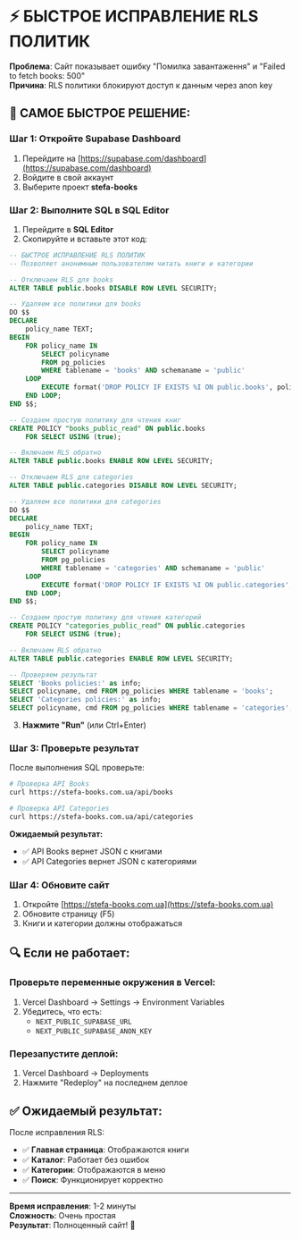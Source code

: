 # ⚡ БЫСТРОЕ ИСПРАВЛЕНИЕ RLS ПОЛИТИК

**Проблема**: Сайт показывает ошибку "Помилка завантаження" и "Failed to fetch books: 500"  
**Причина**: RLS политики блокируют доступ к данным через anon key

## 🚀 **САМОЕ БЫСТРОЕ РЕШЕНИЕ:**

### **Шаг 1: Откройте Supabase Dashboard**
1. Перейдите на [https://supabase.com/dashboard](https://supabase.com/dashboard)
2. Войдите в свой аккаунт
3. Выберите проект **stefa-books**

### **Шаг 2: Выполните SQL в SQL Editor**
1. Перейдите в **SQL Editor**
2. Скопируйте и вставьте этот код:

```sql
-- БЫСТРОЕ ИСПРАВЛЕНИЕ RLS ПОЛИТИК
-- Позволяет анонимным пользователям читать книги и категории

-- Отключаем RLS для books
ALTER TABLE public.books DISABLE ROW LEVEL SECURITY;

-- Удаляем все политики для books
DO $$
DECLARE
    policy_name TEXT;
BEGIN
    FOR policy_name IN 
        SELECT policyname 
        FROM pg_policies 
        WHERE tablename = 'books' AND schemaname = 'public'
    LOOP
        EXECUTE format('DROP POLICY IF EXISTS %I ON public.books', policy_name);
    END LOOP;
END $$;

-- Создаем простую политику для чтения книг
CREATE POLICY "books_public_read" ON public.books 
    FOR SELECT USING (true);

-- Включаем RLS обратно
ALTER TABLE public.books ENABLE ROW LEVEL SECURITY;

-- Отключаем RLS для categories
ALTER TABLE public.categories DISABLE ROW LEVEL SECURITY;

-- Удаляем все политики для categories
DO $$
DECLARE
    policy_name TEXT;
BEGIN
    FOR policy_name IN 
        SELECT policyname 
        FROM pg_policies 
        WHERE tablename = 'categories' AND schemaname = 'public'
    LOOP
        EXECUTE format('DROP POLICY IF EXISTS %I ON public.categories', policy_name);
    END LOOP;
END $$;

-- Создаем простую политику для чтения категорий
CREATE POLICY "categories_public_read" ON public.categories 
    FOR SELECT USING (true);

-- Включаем RLS обратно
ALTER TABLE public.categories ENABLE ROW LEVEL SECURITY;

-- Проверяем результат
SELECT 'Books policies:' as info;
SELECT policyname, cmd FROM pg_policies WHERE tablename = 'books';
SELECT 'Categories policies:' as info;
SELECT policyname, cmd FROM pg_policies WHERE tablename = 'categories';
```

3. **Нажмите "Run"** (или Ctrl+Enter)

### **Шаг 3: Проверьте результат**
После выполнения SQL проверьте:

```bash
# Проверка API Books
curl https://stefa-books.com.ua/api/books

# Проверка API Categories  
curl https://stefa-books.com.ua/api/categories
```

**Ожидаемый результат:**
- ✅ API Books вернет JSON с книгами
- ✅ API Categories вернет JSON с категориями

### **Шаг 4: Обновите сайт**
1. Откройте [https://stefa-books.com.ua](https://stefa-books.com.ua)
2. Обновите страницу (F5)
3. Книги и категории должны отображаться

## 🔍 **Если не работает:**

### **Проверьте переменные окружения в Vercel:**
1. Vercel Dashboard → Settings → Environment Variables
2. Убедитесь, что есть:
   - `NEXT_PUBLIC_SUPABASE_URL`
   - `NEXT_PUBLIC_SUPABASE_ANON_KEY`

### **Перезапустите деплой:**
1. Vercel Dashboard → Deployments
2. Нажмите "Redeploy" на последнем деплое

## ✅ **Ожидаемый результат:**

После исправления RLS:
- ✅ **Главная страница**: Отображаются книги
- ✅ **Каталог**: Работает без ошибок
- ✅ **Категории**: Отображаются в меню
- ✅ **Поиск**: Функционирует корректно

---

**Время исправления**: 1-2 минуты  
**Сложность**: Очень простая  
**Результат**: Полноценный сайт! 🚀

